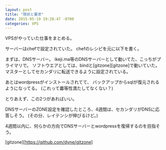 ```yaml
---
layout: post
title: "現状と要求"
date: 2015-05-19 19:28:47 -0700
categories: VPS
---
```

VPSがやっていた仕事をまとめる。

サーバーはchefで設定されていた。
chefのレシピを元に以下を書く。

まずは、DNSサーバー。
ikeji.ma等のDNSサーバーとして動いてた、こっちがプライマリで。
ソフトウエアとしては、bindと[gitzone][gitzone]で動いていた。
マスターとしてセカンダリに転送できるように設定されている。

あとはwordpressがインストールされてて、
バックアップからsqlが復元されるようになってる。
(これって羃等性満たしてなくない？)

とりあえず、この2つがあればいい。

DNSサーバーのZONE設定を確認したところ、4週間は、セカンダリがDNSに応答しそう。
(その分、レイテンシが伸びるけど。)

4週間以内に、何らかの方向でDNSサーバーとwordpressを復帰するのを目指そう。

[gitzone][https://github.com/dyne/gitzone]
